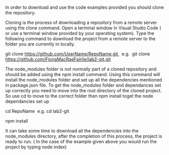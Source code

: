 In order to download and use the code examples provided you should clone the repository. 

Cloning is the process of downloading a repository from a remote server  using the clone command. Open a terminal window in Visual Studio Code ( or use a terminal window provided by your operating system). Type the following command to download the project from a remote server to the folder you are currently in locally.

git clone https://github.com/UserName/RepoName.git   e.g.  git clone https://github.com/FionaMacRaeFairlie/lab2-git.git

The node_modules folder is not normally part of a cloned repository and should be added using the npm install command. Using this command will install the node_modules folder and set up all the dependencies mentioned in package.json file. To get the node_modules folder and dependances set up correctly you need to move into the root directory of the cloned project. So use cd to move to the correct folder then npm install toget the node dependancies set up

cd RepoName  e.g. cd lab2-git

npm install

It can take some time to download all the dependencies into the node_modules directory, after the completion of this process, the project is ready to run. ( In the case of the example given above you would run the project by typing node index)
